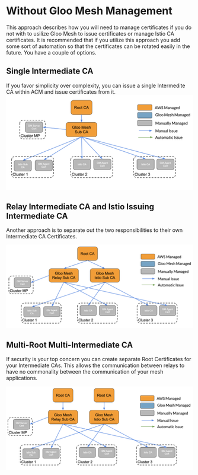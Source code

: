 # Without Gloo Mesh Management

This approach describes how you will need to manage certificates if you do not with to usilize Gloo Mesh to issue certificates or manage Istio CA certificates. It is recommended that if you utilize this approach you add some sort of automation so that the certificates can be rotated easily in the future. You have a couple of options.


## Single Intermediate CA

If you favor simplicity over complexity, you can issue a single Intermedite CA within ACM and issue certificates from it. 
![](../../img/certificates/without-gloo-mesh-single-ca.png)

## Relay Intermediate CA and Istio Issuing Intermediate CA
Another approach is to separate out the two responsibilities to their own Intermediate CA Certificates. 

![](../../img/certificates/without-gloo-mesh-multi-ca.png)


## Multi-Root Multi-Intermediate CA
If security is your top concern you can create separate Root Certificates for your Intermediate CAs. This allows the communication between relays to have no commonality between the communication of your mesh applications. 

![](../../img/certificates/without-gloo-mesh-multi-root.png)